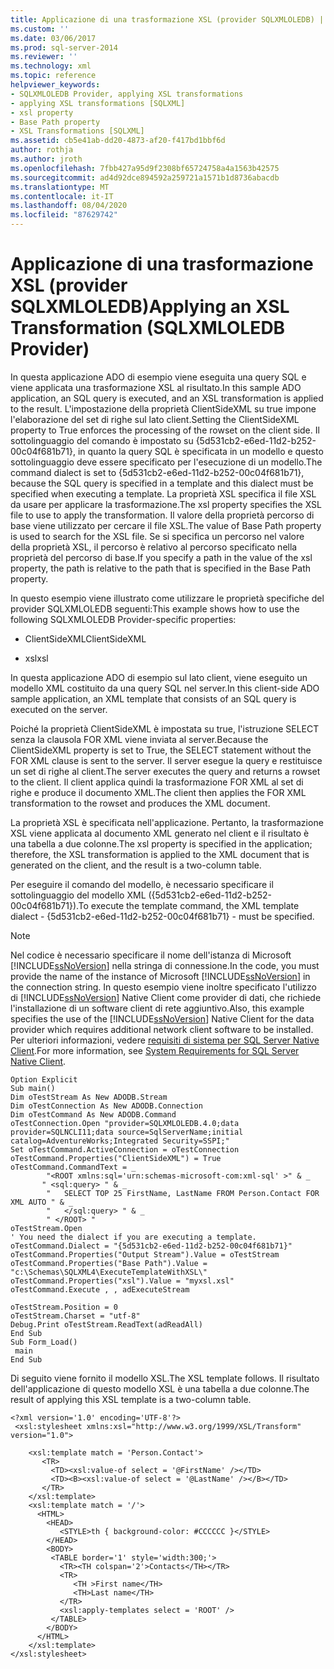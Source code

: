 ```yaml
---
title: Applicazione di una trasformazione XSL (provider SQLXMLOLEDB) | Microsoft Docs
ms.custom: ''
ms.date: 03/06/2017
ms.prod: sql-server-2014
ms.reviewer: ''
ms.technology: xml
ms.topic: reference
helpviewer_keywords:
- SQLXMLOLEDB Provider, applying XSL transformations
- applying XSL transformations [SQLXML]
- xsl property
- Base Path property
- XSL Transformations [SQLXML]
ms.assetid: cb5e41ab-dd20-4873-af20-f417bd1bbf6d
author: rothja
ms.author: jroth
ms.openlocfilehash: 7fbb427a95d9f2308bf65724758a4a1563b42575
ms.sourcegitcommit: ad4d92dce894592a259721a1571b1d8736abacdb
ms.translationtype: MT
ms.contentlocale: it-IT
ms.lasthandoff: 08/04/2020
ms.locfileid: "87629742"
---
```

# <a name="applying-an-xsl-transformation-sqlxmloledb-provider"></a><span data-ttu-id="8e8e3-102">Applicazione di una trasformazione XSL (provider SQLXMLOLEDB)</span><span class="sxs-lookup"><span data-stu-id="8e8e3-102">Applying an XSL Transformation (SQLXMLOLEDB Provider)</span></span>
  <span data-ttu-id="8e8e3-103">In questa applicazione ADO di esempio viene eseguita una query SQL e viene applicata una trasformazione XSL al risultato.</span><span class="sxs-lookup"><span data-stu-id="8e8e3-103">In this sample ADO application, an SQL query is executed, and an XSL transformation is applied to the result.</span></span> <span data-ttu-id="8e8e3-104">L'impostazione della proprietà ClientSideXML su true impone l'elaborazione del set di righe sul lato client.</span><span class="sxs-lookup"><span data-stu-id="8e8e3-104">Setting the ClientSideXML property to True enforces the processing of the rowset on the client side.</span></span> <span data-ttu-id="8e8e3-105">Il sottolinguaggio del comando è impostato su {5d531cb2-e6ed-11d2-b252-00c04f681b71}, in quanto la query SQL è specificata in un modello e questo sottolinguaggio deve essere specificato per l'esecuzione di un modello.</span><span class="sxs-lookup"><span data-stu-id="8e8e3-105">The command dialect is set to {5d531cb2-e6ed-11d2-b252-00c04f681b71}, because the SQL query is specified in a template and this dialect must be specified when executing a template.</span></span> <span data-ttu-id="8e8e3-106">La proprietà XSL specifica il file XSL da usare per applicare la trasformazione.</span><span class="sxs-lookup"><span data-stu-id="8e8e3-106">The xsl property specifies the XSL file to use to apply the transformation.</span></span> <span data-ttu-id="8e8e3-107">Il valore della proprietà percorso di base viene utilizzato per cercare il file XSL.</span><span class="sxs-lookup"><span data-stu-id="8e8e3-107">The value of Base Path property is used to search for the XSL file.</span></span> <span data-ttu-id="8e8e3-108">Se si specifica un percorso nel valore della proprietà XSL, il percorso è relativo al percorso specificato nella proprietà del percorso di base.</span><span class="sxs-lookup"><span data-stu-id="8e8e3-108">If you specify a path in the value of the xsl property, the path is relative to the path that is specified in the Base Path property.</span></span>  
  
 <span data-ttu-id="8e8e3-109">In questo esempio viene illustrato come utilizzare le proprietà specifiche del provider SQLXMLOLEDB seguenti:</span><span class="sxs-lookup"><span data-stu-id="8e8e3-109">This example shows how to use the following SQLXMLOLEDB Provider-specific properties:</span></span>  
  
-   <span data-ttu-id="8e8e3-110">ClientSideXML</span><span class="sxs-lookup"><span data-stu-id="8e8e3-110">ClientSideXML</span></span>  
  
-   <span data-ttu-id="8e8e3-111">xsl</span><span class="sxs-lookup"><span data-stu-id="8e8e3-111">xsl</span></span>  
  
 <span data-ttu-id="8e8e3-112">In questa applicazione ADO di esempio sul lato client, viene eseguito un modello XML costituito da una query SQL nel server.</span><span class="sxs-lookup"><span data-stu-id="8e8e3-112">In this client-side ADO sample application, an XML template that consists of an SQL query is executed on the server.</span></span>  
  
 <span data-ttu-id="8e8e3-113">Poiché la proprietà ClientSideXML è impostata su true, l'istruzione SELECT senza la clausola FOR XML viene inviata al server.</span><span class="sxs-lookup"><span data-stu-id="8e8e3-113">Because the ClientSideXML property is set to True, the SELECT statement without the FOR XML clause is sent to the server.</span></span> <span data-ttu-id="8e8e3-114">Il server esegue la query e restituisce un set di righe al client.</span><span class="sxs-lookup"><span data-stu-id="8e8e3-114">The server executes the query and returns a rowset to the client.</span></span> <span data-ttu-id="8e8e3-115">Il client applica quindi la trasformazione FOR XML al set di righe e produce il documento XML.</span><span class="sxs-lookup"><span data-stu-id="8e8e3-115">The client then applies the FOR XML transformation to the rowset and produces the XML document.</span></span>  
  
 <span data-ttu-id="8e8e3-116">La proprietà XSL è specificata nell'applicazione. Pertanto, la trasformazione XSL viene applicata al documento XML generato nel client e il risultato è una tabella a due colonne.</span><span class="sxs-lookup"><span data-stu-id="8e8e3-116">The xsl property is specified in the application; therefore, the XSL transformation is applied to the XML document that is generated on the client, and the result is a two-column table.</span></span>  
  
 <span data-ttu-id="8e8e3-117">Per eseguire il comando del modello, è necessario specificare il sottolinguaggio del modello XML ({5d531cb2-e6ed-11d2-b252-00c04f681b71}).</span><span class="sxs-lookup"><span data-stu-id="8e8e3-117">To execute the template command, the XML template dialect - {5d531cb2-e6ed-11d2-b252-00c04f681b71} - must be specified.</span></span>  
  
> [!NOTE]  
>  <span data-ttu-id="8e8e3-118">Nel codice è necessario specificare il nome dell'istanza di Microsoft [!INCLUDE[ssNoVersion](../../../includes/ssnoversion-md.md)] nella stringa di connessione.</span><span class="sxs-lookup"><span data-stu-id="8e8e3-118">In the code, you must provide the name of the instance of Microsoft [!INCLUDE[ssNoVersion](../../../includes/ssnoversion-md.md)] in the connection string.</span></span> <span data-ttu-id="8e8e3-119">In questo esempio viene inoltre specificato l'utilizzo di [!INCLUDE[ssNoVersion](../../../includes/ssnoversion-md.md)] Native Client come provider di dati, che richiede l'installazione di un software client di rete aggiuntivo.</span><span class="sxs-lookup"><span data-stu-id="8e8e3-119">Also, this example specifies the use of the [!INCLUDE[ssNoVersion](../../../includes/ssnoversion-md.md)] Native Client for the data provider which requires additional network client software to be installed.</span></span> <span data-ttu-id="8e8e3-120">Per ulteriori informazioni, vedere [requisiti di sistema per SQL Server Native Client](../../native-client/system-requirements-for-sql-server-native-client.md).</span><span class="sxs-lookup"><span data-stu-id="8e8e3-120">For more information, see [System Requirements for SQL Server Native Client](../../native-client/system-requirements-for-sql-server-native-client.md).</span></span>  
  
```  
Option Explicit  
Sub main()  
Dim oTestStream As New ADODB.Stream  
Dim oTestConnection As New ADODB.Connection  
Dim oTestCommand As New ADODB.Command  
oTestConnection.Open "provider=SQLXMLOLEDB.4.0;data provider=SQLNCLI11;data source=SqlServerName;initial catalog=AdventureWorks;Integrated Security=SSPI;"  
Set oTestCommand.ActiveConnection = oTestConnection  
oTestCommand.Properties("ClientSideXML") = True  
oTestCommand.CommandText = _  
        "<ROOT xmlns:sql='urn:schemas-microsoft-com:xml-sql' >" & _  
       " <sql:query> " & _  
        "   SELECT TOP 25 FirstName, LastName FROM Person.Contact FOR XML AUTO " & _  
        "   </sql:query> " & _  
        " </ROOT> "  
oTestStream.Open  
' You need the dialect if you are executing a template.  
oTestCommand.Dialect = "{5d531cb2-e6ed-11d2-b252-00c04f681b71}"  
oTestCommand.Properties("Output Stream").Value = oTestStream  
oTestCommand.Properties("Base Path").Value = "c:\Schemas\SQLXML4\ExecuteTemplateWithXSL\"  
oTestCommand.Properties("xsl").Value = "myxsl.xsl"  
oTestCommand.Execute , , adExecuteStream  
  
oTestStream.Position = 0  
oTestStream.Charset = "utf-8"  
Debug.Print oTestStream.ReadText(adReadAll)  
End Sub  
Sub Form_Load()  
 main  
End Sub  
```  
  
 <span data-ttu-id="8e8e3-121">Di seguito viene fornito il modello XSL.</span><span class="sxs-lookup"><span data-stu-id="8e8e3-121">The XSL template follows.</span></span> <span data-ttu-id="8e8e3-122">Il risultato dell'applicazione di questo modello XSL è una tabella a due colonne.</span><span class="sxs-lookup"><span data-stu-id="8e8e3-122">The result of applying this XSL template is a two-column table.</span></span>  
  
```  
<?xml version='1.0' encoding='UTF-8'?>            
 <xsl:stylesheet xmlns:xsl="http://www.w3.org/1999/XSL/Transform" version="1.0">   
  
    <xsl:template match = 'Person.Contact'>  
       <TR>  
         <TD><xsl:value-of select = '@FirstName' /></TD>  
         <TD><B><xsl:value-of select = '@LastName' /></B></TD>  
       </TR>  
    </xsl:template>  
    <xsl:template match = '/'>  
      <HTML>  
        <HEAD>  
           <STYLE>th { background-color: #CCCCCC }</STYLE>  
        </HEAD>  
        <BODY>  
         <TABLE border='1' style='width:300;'>  
           <TR><TH colspan='2'>Contacts</TH></TR>  
           <TR>  
              <TH >First name</TH>  
              <TH>Last name</TH>  
           </TR>  
           <xsl:apply-templates select = 'ROOT' />  
         </TABLE>  
        </BODY>  
      </HTML>  
    </xsl:template>  
</xsl:stylesheet>  
```  
  
  
